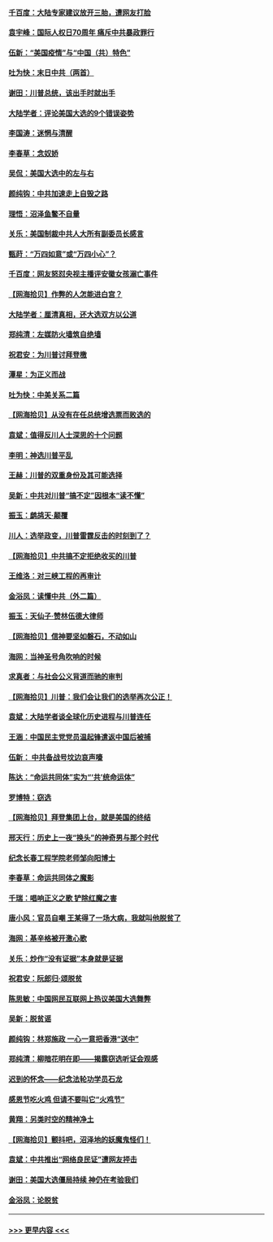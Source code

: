 #### [千百度：大陆专家建议放开三胎，遭网友打脸](../pages/nsc993/n12614456.md?t=12121702) 
#### [袁宇峰：国际人权日70周年 痛斥中共暴政罪行](../pages/nsc993/n12611965.md?t=12121702) 
#### [伍新：“美国疫情”与“中国（共）特色”](../pages/nsc993/n12611463.md?t=12121702) 
#### [吐为快：末日中共（两首）](../pages/nsc993/n12611461.md?t=12121702) 
#### [谢田：川普总统，该出手时就出手](../pages/nsc993/n12610905.md?t=12121702) 
#### [大陆学者：评论美国大选的9个错误姿势](../pages/nsc993/n12609586.md?t=12121702) 
#### [李国涛：迷惘与清醒](../pages/nsc993/n12607532.md?t=12121702) 
#### [李春草：念奴娇](../pages/nsc993/n12607083.md?t=12121702) 
#### [吴侃：美国大选中的左与右](../pages/nsc993/n12607054.md?t=12121702) 
#### [颜纯钩：中共加速走上自毁之路](../pages/nsc993/n12606473.md?t=12121702) 
#### [理悟：沼泽鱼鳖不自量](../pages/nsc993/n12606454.md?t=12121702) 
#### [关乐：美国制裁中共人大所有副委员长感言](../pages/nsc993/n12606442.md?t=12121702) 
#### [甄莳：“万四如意”或“万四小心”？](../pages/nsc993/n12606091.md?t=12121702) 
#### [千百度：网友怒怼央视主播评安徽女孩溺亡事件](../pages/nsc993/n12605370.md?t=12121702) 
#### [【网海拾贝】作弊的人怎能进白宫？](../pages/nsc993/n12603546.md?t=12121702) 
#### [大陆学者：厘清真相，还大选双方以公道](../pages/nsc993/n12603475.md?t=12121702) 
#### [郑纯清：左媒防火墙筑自绝墙](../pages/nsc993/n12602226.md?t=12121702) 
#### [祝君安：为川普讨拜登檄](../pages/nsc993/n12602199.md?t=12121702) 
#### [潭星：为正义而战](../pages/nsc993/n12600926.md?t=12121702) 
#### [吐为快：中美关系二篇](../pages/nsc993/n12600908.md?t=12121702) 
#### [【网海拾贝】从没有在任总统增选票而败选的](../pages/nsc993/n12600435.md?t=12121702) 
#### [袁斌：值得反川人士深思的十个问题](../pages/nsc993/n12600332.md?t=12121702) 
#### [李明：神选川普平乱](../pages/nsc993/n12599751.md?t=12121702) 
#### [王赫：川普的双重身份及其可能选择](../pages/nsc993/n12599723.md?t=12121702) 
#### [吴新：中共对川普“搞不定”因根本“读不懂”](../pages/nsc993/n12599502.md?t=12121702) 
#### [振玉：鹧鸪天‧颠覆](../pages/nsc993/n12599494.md?t=12121702) 
#### [川人：选举政变，川普雷霆反击的时刻到了？](../pages/nsc993/n12599291.md?t=12121702) 
#### [【网海拾贝】中共搞不定拒绝收买的川普](../pages/nsc993/n12598955.md?t=12121702) 
#### [王维洛：对三峡工程的再审计](../pages/nsc993/n12598436.md?t=12121702) 
#### [金浴凤：读懂中共（外二篇）](../pages/nsc993/n12597943.md?t=12121702) 
#### [振玉：天仙子‧赞林伍德大律师](../pages/nsc993/n12597929.md?t=12121702) 
#### [【网海拾贝】信神要坚如磐石，不动如山](../pages/nsc993/n12597901.md?t=12121702) 
#### [海网：当神圣号角吹响的时候](../pages/nsc993/n12595891.md?t=12121702) 
#### [求真者：与社会公义背道而驰的审判](../pages/nsc993/n12595868.md?t=12121702) 
#### [【网海拾贝】川普：我们会让我们的选举再次公正！](../pages/nsc993/n12594930.md?t=12121702) 
#### [袁斌：大陆学者谈全球化历史进程与川普连任](../pages/nsc993/n12594690.md?t=12121702) 
#### [王涵：中国民主党党员温起锋遣返中国后被捕](../pages/nsc993/n12594540.md?t=12121702) 
#### [伍新： 中共备战号坟边哀声嚎](../pages/nsc993/n12593086.md?t=12121702) 
#### [陈达：“命运共同体”实为“‘共’统命运体”](../pages/nsc993/n12590865.md?t=12121702) 
#### [罗博特：窃选](../pages/nsc993/n12590619.md?t=12121702) 
#### [【网海拾贝】拜登集团上台，就是美国的终结](../pages/nsc993/n12589725.md?t=12121702) 
#### [邢天行：历史上一夜“换头”的神奇男与那个时代](../pages/nsc993/n12589424.md?t=12121702) 
#### [纪念长春工程学院老师邹向阳博士](../pages/nsc993/n12585390.md?t=12121702) 
#### [李春草：命运共同体之魔影](../pages/nsc993/n12585026.md?t=12121702) 
#### [千瑞：唱响正义之歌 铲除红魔之害](../pages/nsc993/n12585002.md?t=12121702) 
#### [唐小风：官员自嘲 王某得了一场大病，我就叫他脱贫了](../pages/nsc993/n12584981.md?t=12121702) 
#### [海网：基辛格被开激心歌](../pages/nsc993/n12584946.md?t=12121702) 
#### [关乐：炒作“没有证据”本身就是证据](../pages/nsc993/n12583146.md?t=12121702) 
#### [祝君安：阮郎归‧颂脱贫](../pages/nsc993/n12583119.md?t=12121702) 
#### [陈思敏：中国网民互联网上热议美国大选舞弊](../pages/nsc993/n12582845.md?t=12121702) 
#### [吴新：脱贫谣](../pages/nsc993/n12580839.md?t=12121702) 
#### [颜纯钩：林郑施政 一心一意把香港“送中”](../pages/nsc993/n12580805.md?t=12121702) 
#### [郑纯清：柳暗花明在即——揭露窃选听证会观感](../pages/nsc993/n12580795.md?t=12121702) 
#### [迟到的怀念——纪念法轮功学员石龙](../pages/nsc993/n12580245.md?t=12121702) 
#### [感恩节吃火鸡  但请不要叫它“火鸡节”](../pages/nsc993/n12580252.md?t=12121702) 
#### [黄翔：另类时空的精神净土](../pages/nsc993/n12578638.md?t=12121702) 
#### [【网海拾贝】颤抖吧，沼泽地的妖魔鬼怪们！](../pages/nsc993/n12578552.md?t=12121702) 
#### [袁斌：中共推出“网络良民证”遭网友抨击](../pages/nsc993/n12578511.md?t=12121702) 
#### [谢田：美国大选僵局持续 神仍在考验我们](../pages/nsc993/n12577432.md?t=12121702) 
#### [金浴凤：论脱贫](../pages/nsc993/n12576386.md?t=12121702) 

----
#### [ >>> 更早内容 <<< ](../indexes/nsc993-earlier.md)
